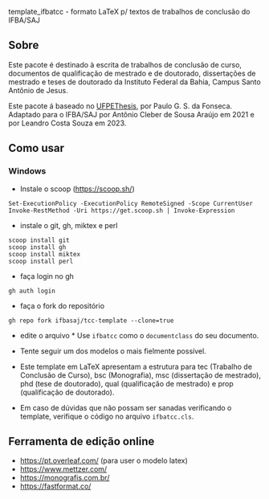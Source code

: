 template_ifbatcc - formato LaTeX p/ textos de trabalhos de conclusão do IFBA/SAJ

## Sobre

Este pacote é destinado à escrita de trabalhos de conclusão de curso, documentos de qualificação de mestrado e de doutorado, dissertações de mestrado e teses de doutorado da  Instituto Federal da Bahia, Campus Santo Antônio de Jesus.

Este pacote á baseado no [UFPEThesis](http://www.cin.ufpe.br/~paguso/ufpethesis/),  por Paulo G. S. da Fonseca. Adaptado para o IFBA/SAJ por Antônio Cleber de Sousa Araújo em 2021 e por Leandro Costa Souza em 2023.

## Como usar

### Windows

- Instale o scoop (https://scoop.sh/)
```console
Set-ExecutionPolicy -ExecutionPolicy RemoteSigned -Scope CurrentUser
Invoke-RestMethod -Uri https://get.scoop.sh | Invoke-Expression
```
- instale o git, gh, miktex e perl 
```console
scoop install git
scoop install gh
scoop install miktex
scoop install perl
```
- faça login no gh
```console
gh auth login
```

- faça o fork do repositório
```console
gh repo fork ifbasaj/tcc-template --clone=true
```

-  edite o arquivo  * Use `ifbatcc` como o `documentclass` do seu documento.

* Tente seguir um dos modelos o mais fielmente possível.

* Este template em LaTeX apresentam a estrutura para 
tec (Trabalho de Conclusão de Curso), bsc (Monografia),
msc (dissertação de mestrado), phd (tese de doutorado),
qual (qualificação de mestrado) e prop (qualificação de doutorado).

* Em caso de dúvidas que não possam ser sanadas verificando o template, 
verifique o código no arquivo `ifbatcc.cls`.

## Ferramenta de edição online

- https://pt.overleaf.com/ (para user o modelo latex)
- https://www.mettzer.com/
- https://monografis.com.br/
- https://fastformat.co/
